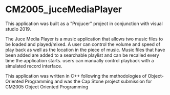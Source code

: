 # CM2005_juceMediaPlayer

This application was built as a "Projucer" project in conjunction with visual studio 2019. 

The Juce Media Player is a music application that allows two music files to be loaded and played/mixed. A user can control the volume and speed of play back as well as the location in the piece of music. Music files that have been added are added to a searchable playlist and can be recalled every time the application starts. users can manually control playback with a simulated record interface.

This application was written in C++ following the methodologies of Object-Oriented Programming and was the Cap Stone project submission for CM2005 Object Oriented Programming
